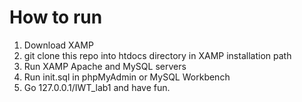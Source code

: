 # How to run

1. Download XAMP
2. git clone this repo into htdocs directory in XAMP installation path
3. Run XAMP Apache and MySQL servers
4. Run init.sql in phpMyAdmin or MySQL Workbench
5. Go 127.0.0.1/IWT_lab1 and have fun.
